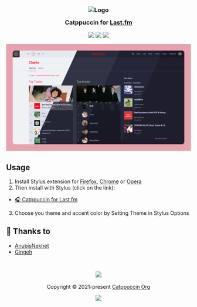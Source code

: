 <h3 align="center">
	<img src="https://raw.githubusercontent.com/catppuccin/catppuccin/main/assets/logos/exports/1544x1544_circle.png" width="100" alt="Logo"/><br/>
	<img src="https://raw.githubusercontent.com/catppuccin/catppuccin/main/assets/misc/transparent.png" height="30" width="0px"/>
	Catppuccin for <a href="https://last.fm">Last.fm</a>
	<img src="https://raw.githubusercontent.com/catppuccin/catppuccin/main/assets/misc/transparent.png" height="30" width="0px"/>
</h3>

<p align="center">
	<a href="https://github.com/catppuccin/lastfm/stargazers"><img src="https://img.shields.io/github/stars/catppuccin/lastfm?colorA=363a4f&colorB=b7bdf8&style=for-the-badge"></a>
	<a href="https://github.com/catppuccin/lastfm/issues"><img src="https://img.shields.io/github/issues/catppuccin/lastfm?colorA=363a4f&colorB=f5a97f&style=for-the-badge"></a>
	<a href="https://github.com/catppuccin/lastfm/contributors"><img src="https://img.shields.io/github/contributors/catppuccin/lastfm?colorA=363a4f&colorB=a6da95&style=for-the-badge"></a>
</p>

<p align="center">
	<img src="assets/lastfmpreview.png"/>
</p>

## Usage

1. Install Stylus extension for [Firefox](https://addons.mozilla.org/en-US/firefox/addon/styl-us/), [Chrome](https://chrome.google.com/webstore/detail/stylus/clngdbkpkpeebahjckkjfobafhncgmne) or [Opera](https://addons.opera.com/en-gb/extensions/details/stylus/)
2. Then install with Stylus (click on the link):
  - [🎧 Catppuccin for Last.fm](https://github.com/catppuccin/lastfm/raw/main/src/LastfmCatppuccin.user.css)
3. Choose you theme and accent color by Setting Theme in Stylus Options


## 💝 Thanks to

- [AnubisNekhet](https://github.com/AnubisNekhet)
- [Gingeh](https://github.com/Gingeh)

&nbsp;

<p align="center">
	<img src="https://raw.githubusercontent.com/catppuccin/catppuccin/main/assets/footers/gray0_ctp_on_line.svg?sanitize=true" />
</p>

<p align="center">
	Copyright &copy; 2021-present <a href="https://github.com/catppuccin" target="_blank">Catppuccin Org</a>
</p>

<p align="center">
	<a href="https://github.com/catppuccin/catppuccin/blob/main/LICENSE"><img src="https://img.shields.io/static/v1.svg?style=for-the-badge&label=License&message=MIT&logoColor=d9e0ee&colorA=363a4f&colorB=b7bdf8"/></a>
</p>
